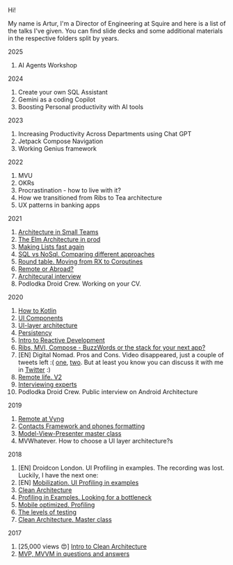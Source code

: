 Hi!

My name is Artur, I'm a Director of Engineering at Squire and here is a list of the talks I've given.
You can find slide decks and some additional materials in the respective folders split by years.

2025
1. AI Agents Workshop

2024
1. Create your own SQL Assistant
1. Gemini as a coding Copilot
1. Boosting Personal productivity with AI tools

2023

1. Increasing Productivity Across Departments using Chat GPT
1. Jetpack Compose Navigation
1. Working Genius framework

2022

1. MVU
1. OKRs
1. Procrastination - how to live with it?
1. How we transitioned from Ribs to Tea architecture
1. UX patterns in banking apps

2021
1. [Architecture in Small Teams](https://www.youtube.com/watch?v=8Vs2O8xyHyY)
1. [The Elm Architecture in prod](https://youtu.be/dZzRp1AqgSA?t=5502)
1. [Making Lists fast again](https://youtu.be/JNjzd1ud_L8?t=1997)
1. [SQL vs NoSql. Comparing different approaches](https://youtu.be/Wk7AjIaJURo)
1. [Round table. Moving from RX to Coroutines](https://youtu.be/vTmHJMVB9tg)
1. [Remote or Abroad?](https://youtu.be/YiK6F0xohIA)
1. [Architecural interview](https://youtu.be/hsyTEQkaUAc)
1. Podlodka Droid Crew. Working on your CV.

2020
1. [How to Kotlin](https://youtu.be/_clrkv6VL4g)
1. [UI Components](https://youtu.be/Gb71h-cEUZs)
1. [UI-layer architecture](https://youtu.be/ZOIuKFLwJzA)
1. [Persistency](https://youtu.be/5ZBjLvknWFE)
1. [Intro to Reactive Development](https://youtu.be/0U_Px2-VGSk)
1. [Ribs, MVI, Compose - BuzzWords or the stack for your next app?](https://youtu.be/XvHOvEudmmo)
1. [EN] Digital Nomad. Pros and Cons. Video disappeared, just a couple of tweets left :( [one](https://twitter.com/droidcon/status/1313056369587748868), [two](https://mobile.twitter.com/aim_nab/status/1314505705236422657). But at least you know you can discuss it with me in [Twitter](https://twitter.com/Arturstwit) :)
1. [Remote life. V2](https://youtu.be/AOal6QRx2kU)
1. [Interviewing experts](https://youtu.be/hcHes2GTN0U)
1. Podlodka Droid Crew. Public interview on Android Architecture


2019
1. [Remote at Vyng](https://youtu.be/udXbh-xhP7s)
1. [Contacts Framework and phones formatting](https://youtu.be/R_RhLjJSPKA)
1. [Model-View-Presenter master class](https://youtu.be/_PiwJF1pPSk)
1. MVWhatever. How to choose a UI layer architecture?s

2018
1. [EN] Droidcon London. UI Profiling in examples. The recording was lost. Luckily, I have the next one:
3. [EN] [Mobilization. UI Profiling in examples](https://youtu.be/LGLQU3FRguo)
4. [Clean Architecture](https://youtu.be/a9JdtP5iFHc)
5. [Profiling in Examples. Looking for a bottleneck](https://youtu.be/EtWt3Vzm6pE)
6. [Mobile optimized. Profiling](https://youtu.be/heR9XE47YD4)
7. [The levels of testing](https://youtu.be/55RudFhK5lg)
8. [Clean Architecture. Master class](https://youtu.be/8ATEB0ZzelQ)

2017
1. [25,000 views 😍] [Intro to Clean Architecture](https://youtu.be/MYXt_9d_2ps)
1. [MVP, MVVM in questions and answers](https://youtu.be/oOeuRzxiFQ0)
